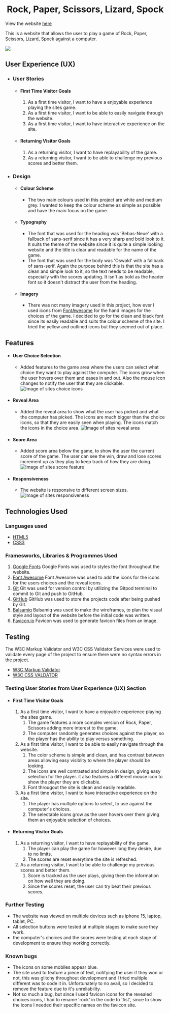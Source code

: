 <h1 align="center">Rock, Paper, Scissors, Lizard, Spock</h1>

View the website [here](https://maxxkm.github.io/CI-Project-2)

This is a website that allows the user to play a game of Rock, Paper, Scissors, Lizard, Spock against a computer.

![](assets/readme-images/overview.png)


## User Experience (UX)

- ### User Stories

  - #### First Time Visitor Goals

    1. As a first time visitor, I want to have a enjoyable experience playing the sites game.
    2. As a first time visitor, I want to be able to easily navigate through the website.
    3. As a first time visitor, I want to have interactive experience on the site.

  - #### Returning Visitor Goals

    1. As a returning visitor, I want to have replayability of the game.
    2. As a returning visitor, I want to be able to challenge my previous scores and better them.

- ### Design

  - #### Colour Scheme

    - The two main colours used in this project are white and medium grey. I wanted to keep the colour scheme as simple as possible and have the main focus on the game.

  - #### Typography

    - The font that was used for the heading was 'Bebas-Neue' with a fallback of sans-serif since it has a very sharp and bold look to it. It suits the theme of the website since it is quite a simple looking website and the title is clear and readable for the name of the game.
    - The font that was used for the body was 'Oswald' with a fallback of sans-serif. Again the purpose behind this is that the site has a clean and simple look to it, so the text needs to be readable, especially with the scores updating. It isn't as bold as the header font so it doesn't distract the user from the heading.

  - #### Imagery

    - There was not many imagery used in this project, how ever I used icons from [FontAwesome](https://fontawesome.com) for the hand images for the choices of the game. I decided to go for the clean and black font since its easily readable and suits the colour scheme of the site. I tried the yellow and outlined icons but they seemed out of place.

## Features

- #### User Choice Selection
  - Added features to the game area where the users can select what choice they want to play against the computer. The icons grow when the user hovers over them and eases in and out. Also the mouse icon changes to notify the user that they are clickable.
    ![Image of sites choice icons](assets/readme-images/choices.png)

- #### Reveal Area
  - Added the reveal area to show what the user has picked and what the computer has picked. The icons are much bigger than the choice icons, so that they are easily seen when playing. The icons match the icons in the choice area.
    ![Image of sites reveal area](assets/readme-images/reveal.png)

- #### Score Area
  - Added score area below the game, to show the user the current score of the game. The user can see the win, draw and lose scores increment up as they play to keep track of how they are doing.
    ![Image of sites score feature](assets/readme-images/score.png)

- #### Responsiveness
  - The website is responsive to different screen sizes.
    ![Image of sites responsiveness](assets/readme-images/responsive.png)

## Technologies Used

### Languages used

- [HTML5](https://en.wikipedia.org/wiki/HTML)
- [CSS3](https://en.wikipedia.org/wiki/CSS)

### Framesworks, Libraries & Programmes Used

1. [Google Fonts](https://fonts.google.com/)
    Google Fonts was used to styles the font throughout the website.
2. [Font Awesome](https://fontawesome.com/)
    Font Awesome was used to add the icons for the icons for the users choices and the reveal icons.
3. [Git](https://git-scm.com)
    Git was used for version control by utilizing the Gitpod terminal to commit to Git and push to GitHub.
4. [GitHub](https://github.com/)
    GitHub was used to store the projects code after being pushed by Git.
5. [Balsamiq](https://balsamiq.com)
    Balsamiq was used to make the wireframes, to plan the visual style and layout of the website before the initial code was written.
6. [Favicon.io](https://favicon.io/favicon-converter/)
    Favicon was used to generate favicon files from an image.

## Testing

The W3C Markup Validator and W3C CSS Validator Services were used to validate every page of the project to ensure there were no syntax errors in the project.

- [W3C Markup Validator](https://validator.w3.org/)
- [W3C CSS VALDATOR](https://jigsaw.w3.org/css-validator/)

### Testing User Stories from User Experience (UX) Section

- #### First Time Visitor Goals

   1. As a first time visitor, I want to have a enjoyable experience playing the sites game.
      1. The game features a more complex version of Rock, Paper, Scissors adding more interest to the game.
      2. The computer randomly generates choices against the player, so the player has the ability to play versus something.
   2. As a first time visitor, I want to be able to easily navigate through the website.
      1. The color scheme is simple and clean, and has contrast between areas allowing easy visiblity to where the player should be looking.
      2. The icons are well contrasted and simple in design, giving easy selection for the player. it also features a different mouse icon to show the player they are clickable.
      3. Font througout the site is clean and easily readable.  
   3. As a first time visitor, I want to have interactive experience on the site.
      1. The player has multiple options to select, to use against the computer's choices.
      2. The selectable icons grow as the user hovers over them giving them an enjoyable selection of choices.
  
- #### Returning Visitor Goals

   1. As a returning visitor, I want to have replayability of the game.
      1. The player can play the game for however long they desire, due to no limits.
      2. The scores are reset everytime the site is refreshed.
   2. As a returning visitor, I want to be able to challenge my previous scores and better them.
      1. Score is tracked as the user plays, giving them the information on how well they are doing.
      2. Since the scores reset, the user can try beat their previous scores. 

### Further Testing

- The website was viewed on multiple devices such as iphone 15, laptop, tablet, PC.
- All selection buttons were tested at multiple stages to make sure they work.
- the computer's choices and the scores were testing at each stage of development to ensure they working correctly.

### Known bugs

- The icons on some mobiles appear blue.
- The site used to feature a piece of text, notifying the user if they won or not, this was glitchy throughout development and I tried multiple different was to code it in. Unfortunately to no avail, so I decided to remove the feature due to it's unreliability.
- Not so much a bug, but since I used favicon icons for the revealed choices icons, I had to rename 'rock' in the code to 'fist', since to show the icons I needed their specific names on the favicon site.
